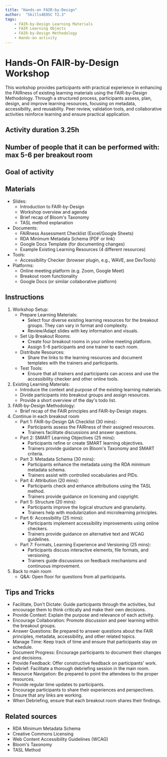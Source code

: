 ```yaml
---
title: "Hands-on FAIR-by-Design"
author:  "Skills4EOSC T2.3"
tags: 
    - FAIR-by-Design Learning Materials
    - FAIR Learning Objects
    - FAIR-by-Design Methodology
    - Hands-on activity
---
```


# Hands-On FAIR-by-Design Workshop

This workshop provides participants with practical experience in enhancing the FAIRness of existing learning materials using the FAIR-by-Design Methodology. Through a structured process, participants assess, plan, design, and improve learning resources, focusing on metadata, accessibility, and reusability. Peer review, validation tools, and collaborative activities reinforce learning and ensure practical application.

## Activity duration 3.25h

## Number of people that it can be performed with: max 5-6 per breakout room

## Goal of activity



## Materials
- Slides:
    - Introduction to FAIR-by-Design
    - Workshop overview and agenda
    - Brief recap of Bloom's Taxonomy
    - TASL method explanation
- Documents:
    - FAIRness Assessment Checklist (Excel/Google Sheets)
    - RDA Minimum Metadata Schema (PDF or link)
    - Google Docs Template (for documenting changes)
    - Example Existing Learning Resources (4 different resources)
- Tools:
    - Accessibility Checker (browser plugin, e.g., WAVE, axe DevTools)
- Platforms:
    - Online meeting platform (e.g. Zoom, Google Meet)
    - Breakout room functionality
    - Google Docs (or similar collaborative platform)

## Instructions

1. Workshop Setup:
    - Prepare Learning Materials:
        - Select four diverse existing learning resources for the breakout groups. They can vary in format and complexity.
        - Review/Adapt slides with key information and visuals.
    - Set Up Breakout Rooms:
        - Create four breakout rooms in your online meeting platform.
        - Assign 5-6 participants and one trainer to each room.
    - Distribute Resources:
        - Share the links to the learning resources and document templates with the trainers and participants.
    - Test Tools:
        - Ensure that all trainers and participants can access and use the accessibility checker and other online tools.
2. Existing Learning Materials:
    - Introduce the context and purpose of the existing learning materials.
    - Divide participants into breakout groups and assign resources.
    - Provide a short overview of the day's todo list.
3. FAIR-by-Design Methodology:
    - Brief recap of the FAIR principles and FAIR-by-Design stages.
4. Continue in each breakout room
    - Part 1: FAIR-by-Design QA Checklist (30 mins):
        - Participants assess the FAIRness of their assigned resources.
        - Trainers facilitate discussions and answer questions.
    - Part 2: SMART Learning Objectives (25 mins):
        - Participants refine or create SMART learning objectives.
        - Trainers provide guidance on Bloom's Taxonomy and SMART criteria.
    - Part 3: Metadata Schema (30 mins):
        - Participants enhance the metadata using the RDA minimum metadata schema.
        - Trainers assist with controlled vocabularies and PIDs.
    - Part 4: Attribution (20 mins):
        - Participants check and enhance attributions using the TASL method.
        - Trainers provide guidance on licensing and copyright.
    - Part 5: Structure (20 mins):
        - Participants improve the logical structure and granularity.
        - Trainers help with modularization and microlearning principles.
    - Part 6: Accessibility (25 mins):
        - Participants implement accessibility improvements using online checkers.
        - Trainers provide guidance on alternative text and WCAG guidelines.
    - Part 7: Formats, Learning Experience and Versioning (25 mins):
        - Participants discuss interactive elements, file formats, and versioning.
        - Trainers guide discussions on feedback mechanisms and continuous improvement.
5. Back to main room
    - Q&A: Open floor for questions from all participants.

## Tips and Tricks

- Facilitate, Don't Dictate: Guide participants through the activities, but encourage them to think critically and make their own decisions.
- Provide Context: Explain the purpose and relevance of each activity.
- Encourage Collaboration: Promote discussion and peer learning within the breakout groups.
- Answer Questions: Be prepared to answer questions about the FAIR principles, metadata, accessibility, and other related topics.
- Manage Time: Keep track of time and ensure that participants stay on schedule.
- Document Progress: Encourage participants to document their changes and decisions.
- Provide Feedback: Offer constructive feedback on participants' work.
- Debrief: Facilitate a thorough debriefing session in the main room.
- Resource Navigation: Be prepared to point the attendees to the proper resources.
- Provide regular time updates to participants.
- Encourage participants to share their experiences and perspectives.
- Ensure that any links are working.
- When Debriefing, ensure that each breakout room shares their findings.

## Related sources
- RDA Minimum Metadata Schema
- Creative Commons Licensing
- Web Content Accessibility Guidelines (WCAG)
- Bloom's Taxonomy
- TASL Method
